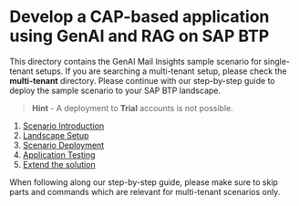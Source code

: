 # Develop a CAP-based application using GenAI and RAG on SAP BTP

This directory contains the GenAI Mail Insights sample scenario for single-tenant setups. If you are searching a multi-tenant setup, please check the **multi-tenant** directory. Please continue with our step-by-step guide to deploy the sample scenario to your SAP BTP landscape. 

> **Hint** - A deployment to **Trial** accounts is not possible. 

1. [Scenario Introduction](../docs/tutorial/1-intro/README.md)
2. [Landscape Setup](../docs/tutorial/2-setup/README.md)
3. [Scenario Deployment](../docs/tutorial/3-deploy/README.md)
4. [Application Testing](../docs/tutorial/4-test/README.md)
5. [Extend the solution](../docs/tutorial/5-extend/README.md)

When following along our step-by-step guide, please make sure to skip parts and commands which are relevant for multi-tenant scenarios only.